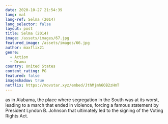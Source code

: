```yaml
---
date: 2020-10-27 21:54:39
lang: mal
lang-ref: Selma (2014)
lang_selector: false
layout: post
title: Selma (2014)
image: /assets/images/67.jpg
featured_image: /assets/images/66.jpg
author: maxflix21
genre:
  - Action
  - Drama
country: United States
content_rating: PG
featured: false
imageshadow: true
netflix: https://movstar.xyz/embed/JthMjmh6OB2zHmT
---
```

as in Alabama, the place where segregation in the South was at its worst, leading to a march that ended in violence, forcing a famous statement by President Lyndon B. Johnson that ultimately led to the signing of the Voting Rights Act.